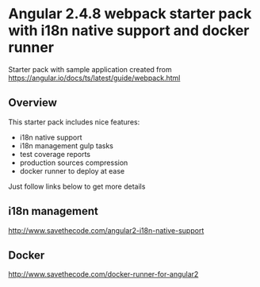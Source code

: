 #  Angular 2.4.8 webpack starter pack with i18n native support and docker runner

Starter pack with sample application created from https://angular.io/docs/ts/latest/guide/webpack.html

## Overview

This starter pack includes nice features:

* i18n native support
* i18n management gulp tasks
* test coverage reports
* production sources compression
* docker runner to deploy at ease

Just follow links below to get more details

## i18n management

http://www.savethecode.com/angular2-i18n-native-support

## Docker
http://www.savethecode.com/docker-runner-for-angular2